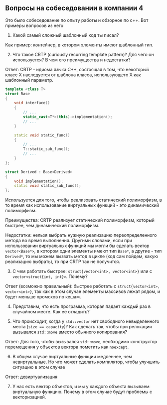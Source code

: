 ## Вопросы на собеседовании в компании 4

Это было собеседование по опыту работы и обзорное по с++.
Вот примеры вопросов из него

1. Какой самый сложный шаблонный код ты писал? 

Как пример: контейнер, в котором элементы имеют шаблонный тип.

2. Что такое CRTP (curiously recurring template pattern)?
Для чего он используется? В чем его преимущества и недостатки? 

Ответ: CRTP - идиома языка C++, состоящая в том, что некоторый класс X наследуется от шаблона класса, использующего X как шаблонный параметр.

```cpp
template <class T> 
struct Base
{
    void interface()
    {
        // ...
        static_cast<T*>(this)->implementation();
        // ...
    }

    static void static_func()
    {
        // ...
        T::static_sub_func();
        // ...
    }
};

struct Derived : Base<Derived>
{
    void implementation();
    static void static_sub_func();
};
```

Используется для того, чтобы реализовать статический 
полиморфизм, в то время как использование виртуальных
функций - это динамический полиморфизм.

Преимущества: CRTP реализует статический 
полиморфизм,
который быстрее, чем динамический полиморфизм.

Недостатки: нельзя выбрать нужную реализацию
переопределенного метода во время выполнения. Другими
словами, если при использовании виртуальных функций мы могли
бы сделать вектор ```vector<Base*>```, в котором
одни элементы имеют тип ```Base*```, а другие - тип
```Derived*```, то мы можем вызвать метод в цикле
(код сам пойдем, какую реализацию выбрать), то при CRTP
так не получится.

3. С чем работать быстрее: 
```struct{vector<int>, vector<int>}``` 
или с ```vector<struct{int, int}>```.
Почему?

Ответ (возможно правильный):
быстрее работать с ```struct{vector<int>, vector<int>}```,
так как в этом случае элементы массивов лежат рядом,
и будет меньше промохов по кешам.

4. Представим, что есть программа, которая падает
каждый раз в случайном месте. Как ее отладить?

5. Что происходит, когда у ```std::vector``` нет свободного
невыделенного места (```size == capacity```)? 
Как сделать так, чтобы при релокации вызывался ```std::move```
вместо обычного копирования?

Ответ: Для того, чтобы вызывался ```std::move```,
необходимо конструктор перемещения у объектов вектора пометить
как ```noexcept```.


6. В общем случае виртуальные функции
медленнее, чем невиртуальные. Но что может сделать 
компилятор, чтобы улучшить ситуацию в этом случае 

Ответ: девиртуализация

7. У нас есть вектор объектов, и мы у каждого объекта 
вызываем виртуальную функцию. Почему в этом случае будут проблемы
с векторизацией.



